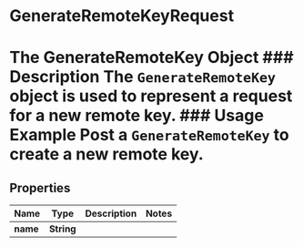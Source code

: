 

# GenerateRemoteKeyRequest

# The GenerateRemoteKey Object ### Description The `GenerateRemoteKey` object is used to represent a request for a new remote key.  ### Usage Example Post a `GenerateRemoteKey` to create a new remote key.
## Properties

Name | Type | Description | Notes
------------ | ------------- | ------------- | -------------
**name** | **String** |  | 




